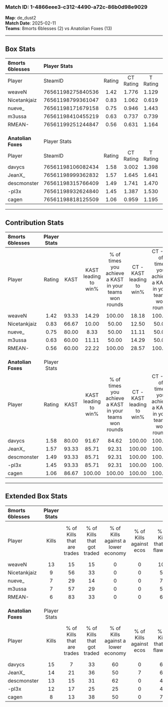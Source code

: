 ### Match ID: 1-4866eee3-c312-4490-a72c-86b0d98e9029  
**Map**: de_dust2  
**Match Date**: 2025-02-11  
**Teams**: 8morts 6blesses (2) vs Anatolian Foxes (13)  

---  

## Box Stats  

| **8morts 6blesses** | Player Stats      |        |           |          |       |       |       |         |        |      |     |
| :- | :- | :-: | :-: | :-: | :-: | :-: | :-: | :-: | :-: | :-: | :-: |
| Player              | SteamID           | Rating | CT Rating | T Rating | KAST  |  ADR  | Kills | Assists | Deaths | K/D  | HS% |
| weaveN              | 76561198275840536 |  1.42  |   1.776   |  1.129   | 93.33 | 87.8  |  13   |    1    |   10   | 1.30 | 61  |
| Nicetankjaiz        | 76561198799361047 |  0.83  |   1.062   |  0.619   | 66.67 | 64.6  |   9   |    3    |   13   | 0.69 | 44  |
| nueve_              | 76561198171679158 |  0.75  |   0.946   |  1.443   | 80.00 | 56.8  |   7   |    2    |   14   | 0.50 | 42  |
| m3ussa              | 76561198410455219 |  0.63  |   0.737   |  0.739   | 60.00 | 64.1  |   7   |    3    |   14   | 0.50 | 71  |
| RMEAN-              | 76561199251244847 |  0.56  |   0.631   |  1.164   | 60.00 | 48.4  |   6   |    3    |   13   | 0.46 | 83  |
|                     |                   |        |           |          |       |       |       |         |        |      |     |
|                     |                   |        |           |          |       |       |       |         |        |      |     |
|                     |                   |        |           |          |       |       |       |         |        |      |     |
| **Anatolian Foxes** | Player Stats      |        |           |          |       |       |       |         |        |      |     |
| Player              | SteamID           | Rating | CT Rating | T Rating | KAST  |  ADR  | Kills | Assists | Deaths | K/D  | HS% |
| davycs              | 76561198106082434 |  1.58  |   3.002   |  1.398   | 80.00 | 101.1 |  15   |    4    |   8    | 1.88 | 46  |
| JeanX_              | 76561198999362832 |  1.57  |   1.645   |  1.641   | 93.33 | 87.0  |  14   |    4    |   8    | 1.75 | 78  |
| descmonster         | 76561198315766409 |  1.49  |   1.741   |  1.470   | 93.33 | 83.1  |  13   |    3    |   8    | 1.63 | 38  |
| -pl3x               | 76561198932624840 |  1.45  |   1.387   |  1.530   | 93.33 | 112.9 |  12   |    7    |   11   | 1.09 | 50  |
| cagen               | 76561198818125509 |  1.06  |   0.959   |  1.195   | 86.67 | 57.2  |   8   |    7    |   9    | 0.89 | 50  |
---  

## Contribution Stats  

| **8morts 6blesses** | Player Stats |       |                      |                                                        |                           |                                                             |                          |                                                            |
| :- | :-: | :-: | :-: | :-: | :-: | :-: | :-: | :-: |
| Player              |    Rating    | KAST  | KAST leading to win% | % of times you achieve a KAST in your teams won rounds | CT - KAST leading to win% | CT - % of times you achieve a KAST in your teams won rounds | T - KAST leading to win% | T - % of times you achieve a KAST in your teams won rounds |
| weaveN              |     1.42     | 93.33 |        14.29         |                         100.00                         |           18.18           |                           100.00                            |           0.00           |                            0.00                            |
| Nicetankjaiz        |     0.83     | 66.67 |        10.00         |                         50.00                          |           12.50           |                            50.00                            |           0.00           |                            0.00                            |
| nueve_              |     0.75     | 80.00 |         8.33         |                         50.00                          |           11.11           |                            50.00                            |           0.00           |                            0.00                            |
| m3ussa              |     0.63     | 60.00 |        11.11         |                         50.00                          |           14.29           |                            50.00                            |           0.00           |                            0.00                            |
| RMEAN-              |     0.56     | 60.00 |        22.22         |                         100.00                         |           28.57           |                           100.00                            |           0.00           |                            0.00                            |
|                     |              |       |                      |                                                        |                           |                                                             |                          |                                                            |
|                     |              |       |                      |                                                        |                           |                                                             |                          |                                                            |
|                     |              |       |                      |                                                        |                           |                                                             |                          |                                                            |
| **Anatolian Foxes** | Player Stats |       |                      |                                                        |                           |                                                             |                          |                                                            |
| Player              |    Rating    | KAST  | KAST leading to win% | % of times you achieve a KAST in your teams won rounds | CT - KAST leading to win% | CT - % of times you achieve a KAST in your teams won rounds | T - KAST leading to win% | T - % of times you achieve a KAST in your teams won rounds |
| davycs              |     1.58     | 80.00 |        91.67         |                         84.62                          |          100.00           |                           100.00                            |          88.89           |                           80.00                            |
| JeanX_              |     1.57     | 93.33 |        85.71         |                         92.31                          |          100.00           |                           100.00                            |          81.82           |                           90.00                            |
| descmonster         |     1.49     | 93.33 |        85.71         |                         92.31                          |          100.00           |                           100.00                            |          81.82           |                           90.00                            |
| -pl3x               |     1.45     | 93.33 |        85.71         |                         92.31                          |          100.00           |                           100.00                            |          81.82           |                           90.00                            |
| cagen               |     1.06     | 86.67 |        100.00        |                         100.00                         |          100.00           |                           100.00                            |          100.00          |                           100.00                           |
---  

## Extended Box Stats  

| **8morts 6blesses** | Player Stats |                            |                            |                                    |                         |                              |                                 |        |                             |                                     |                          |                               |                            |
| :- | :-: | :-: | :-: | :-: | :-: | :-: | :-: | :-: | :-: | :-: | :-: | :-: | :-: |
| Player              |    Kills     | % of Kills that are trades | % of Kills that got traded | % of Kills against a lower economy | % of Kills against ecos | % of Kills that are flawless | % of Kills that are close duels | Deaths | % of Deaths that get traded | % of Deaths against a lower economy | % of Deaths against ecos | % of Deaths that are flawless | % of Deaths that are close |
| weaveN              |      13      |             15             |             15             |                 0                  |            0            |             100              |                0                |   10   |             40              |                 10                  |            0             |              80               |             0              |
| Nicetankjaiz        |      9       |             56             |             33             |                 0                  |            0            |              56              |                0                |   13   |             31              |                  0                  |            0             |              54               |             8              |
| nueve_              |      7       |             29             |             14             |                 0                  |            0            |              71              |                0                |   14   |             36              |                  0                  |            0             |              57               |             7              |
| m3ussa              |      7       |             57             |             29             |                 0                  |            0            |              57              |                0                |   14   |             21              |                  0                  |            0             |              50               |             7              |
| RMEAN-              |      6       |             83             |             33             |                 0                  |            0            |              67              |               17                |   13   |             38              |                  0                  |            0             |              69               |             0              |
|                     |              |                            |                            |                                    |                         |                              |                                 |        |                             |                                     |                          |                               |                            |
|                     |              |                            |                            |                                    |                         |                              |                                 |        |                             |                                     |                          |                               |                            |
|                     |              |                            |                            |                                    |                         |                              |                                 |        |                             |                                     |                          |                               |                            |
| **Anatolian Foxes** | Player Stats |                            |                            |                                    |                         |                              |                                 |        |                             |                                     |                          |                               |                            |
| Player              |    Kills     | % of Kills that are trades | % of Kills that got traded | % of Kills against a lower economy | % of Kills against ecos | % of Kills that are flawless | % of Kills that are close duels | Deaths | % of Deaths that get traded | % of Deaths against a lower economy | % of Deaths against ecos | % of Deaths that are flawless | % of Deaths that are close |
| davycs              |      15      |             7              |             33             |                 60                 |            0            |              67              |               13                |   8    |             50              |                 50                  |            0             |              38               |             0              |
| JeanX_              |      14      |             21             |             36             |                 50                 |            7            |              64              |                7                |   8    |             25              |                 38                  |            0             |              88               |             0              |
| descmonster         |      13      |             15             |             31             |                 62                 |            0            |              46              |                0                |   8    |              0              |                 50                  |            0             |              88               |             0              |
| -pl3x               |      12      |             17             |             25             |                 25                 |            0            |              42              |                0                |   11   |              9              |                 45                  |            0             |              73               |             0              |
| cagen               |      8       |             13             |             38             |                 50                 |            0            |              75              |                0                |   9    |             22              |                 33                  |            0             |              44               |             11             |
